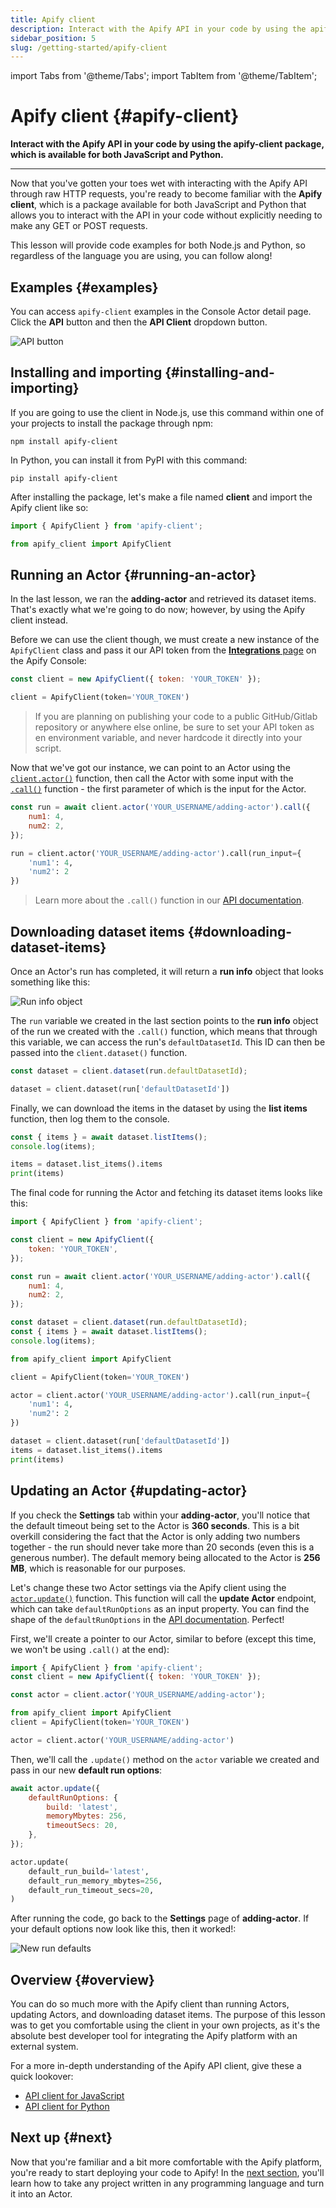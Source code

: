 ```yaml
---
title: Apify client
description: Interact with the Apify API in your code by using the apify-client package, which is available for both JavaScript and Python.
sidebar_position: 5
slug: /getting-started/apify-client
---
```


import Tabs from '@theme/Tabs';
import TabItem from '@theme/TabItem';

# Apify client {#apify-client}

**Interact with the Apify API in your code by using the apify-client package, which is available for both JavaScript and Python.**

---

Now that you've gotten your toes wet with interacting with the Apify API through raw HTTP requests, you're ready to become familiar with the **Apify client**, which is a package available for both JavaScript and Python that allows you to interact with the API in your code without  explicitly needing to make any GET or POST requests.

This lesson will provide code examples for both Node.js and Python, so regardless of the language you are using, you can follow along!

## Examples {#examples}

You can access `apify-client` examples in the Console Actor detail page. Click the **API** button and then the **API Client** dropdown button.

![API button](./images/api-button.png)

## Installing and importing {#installing-and-importing}

If you are going to use the client in Node.js, use this command within one of your projects to install the package through npm:

```shell
npm install apify-client
```

In Python, you can install it from PyPI with this command:

```shell
pip install apify-client
```

After installing the package, let's make a file named **client** and import the Apify client like so:

<!-- group doccmd[all]: start -->

<Tabs groupId="main">
<TabItem value="Node.js" label="Node.js">

```js title="client.js"
import { ApifyClient } from 'apify-client';
```

</TabItem>
<TabItem value="Python" label="Python">

```py title="client.py"
from apify_client import ApifyClient
```

</TabItem>
</Tabs>

## Running an Actor {#running-an-actor}

In the last lesson, we ran the **adding-actor** and retrieved its dataset items. That's exactly what we're going to do now; however, by using the Apify client instead.

Before we can use the client though, we must create a new instance of the `ApifyClient` class and pass it our API token from the [**Integrations** page](https://console.apify.com/account?tab=integrations&asrc=developers_portal) on the Apify Console:

<Tabs groupId="main">
<TabItem value="Node.js" label="Node.js">

```js
const client = new ApifyClient({ token: 'YOUR_TOKEN' });
```

</TabItem>
<TabItem value="Python" label="Python">

```py
client = ApifyClient(token='YOUR_TOKEN')
```

</TabItem>
</Tabs>

> If you are planning on publishing your code to a public GitHub/Gitlab repository or anywhere else online, be sure to set your API token as en environment variable, and never hardcode it directly into your script.

Now that we've got our instance, we can point to an Actor using the [`client.actor()`](/api/client/js/reference/class/ApifyClient#actor) function, then call the Actor with some input with the [`.call()`](/api/client/js/reference/class/ApifyClient#actor) function - the first parameter of which is the input for the Actor.

<Tabs groupId="main">
<TabItem value="Node.js" label="Node.js">

```js
const run = await client.actor('YOUR_USERNAME/adding-actor').call({
    num1: 4,
    num2: 2,
});
```

</TabItem>
<TabItem value="Python" label="Python">

```py
run = client.actor('YOUR_USERNAME/adding-actor').call(run_input={
    'num1': 4,
    'num2': 2
})
```

</TabItem>
</Tabs>

> Learn more about the `.call()` function in our [API documentation](/api/client/js/reference/class/ApifyClient#actor).

## Downloading dataset items {#downloading-dataset-items}

Once an Actor's run has completed, it will return a **run info** object that looks something like this:

![Run info object](./images/run-info.jpg)

The `run` variable we created in the last section points to the **run info** object of the run we created with the `.call()` function, which means that through this variable, we can access the run's `defaultDatasetId`. This ID can then be passed into the `client.dataset()` function.

<Tabs groupId="main">
<TabItem value="Node.js" label="Node.js">

```js
const dataset = client.dataset(run.defaultDatasetId);
```

</TabItem>
<TabItem value="Python" label="Python">

```py
dataset = client.dataset(run['defaultDatasetId'])
```

</TabItem>
</Tabs>

Finally, we can download the items in the dataset by using the **list items** function, then log them to the console.

<Tabs groupId="main">
<TabItem value="Node.js" label="Node.js">

```js
const { items } = await dataset.listItems();
console.log(items);
```

</TabItem>
<TabItem value="Python" label="Python">

```py
items = dataset.list_items().items
print(items)
```

</TabItem>
</Tabs>

<!-- group doccmd[all]: end -->

The final code for running the Actor and fetching its dataset items looks like this:

<Tabs groupId="main">
<TabItem value="Node.js" label="Node.js">

```js title="client.js"
import { ApifyClient } from 'apify-client';

const client = new ApifyClient({
    token: 'YOUR_TOKEN',
});

const run = await client.actor('YOUR_USERNAME/adding-actor').call({
    num1: 4,
    num2: 2,
});

const dataset = client.dataset(run.defaultDatasetId);
const { items } = await dataset.listItems();
console.log(items);
```

</TabItem>
<TabItem value="Python" label="Python">

```py title="client.py"
from apify_client import ApifyClient

client = ApifyClient(token='YOUR_TOKEN')

actor = client.actor('YOUR_USERNAME/adding-actor').call(run_input={
    'num1': 4,
    'num2': 2
})

dataset = client.dataset(run['defaultDatasetId'])
items = dataset.list_items().items
print(items)
```

</TabItem>
</Tabs>

## Updating an Actor {#updating-actor}

If you check the **Settings** tab within your **adding-actor**, you'll notice that the default timeout being set to the Actor is **360 seconds**. This is a bit overkill considering the fact that the Actor is only adding two numbers together - the run should never take more than 20 seconds (even this is a generous number). The default memory being allocated to the Actor is **256 MB**, which is reasonable for our purposes.

Let's change these two Actor settings via the Apify client using the [`actor.update()`](/api/client/js/reference/class/ActorClient#update) function. This function will call the **update Actor** endpoint, which can take `defaultRunOptions` as an input property. You can find the shape of the `defaultRunOptions` in the [API documentation](/api/v2/act-put). Perfect!

First, we'll create a pointer to our Actor, similar to before (except this time, we won't be using `.call()` at the end):

<!-- group doccmd[all]: start -->

<Tabs groupId="main">
<TabItem value="Node.js" label="Node.js">

```js
import { ApifyClient } from 'apify-client';
const client = new ApifyClient({ token: 'YOUR_TOKEN' });

const actor = client.actor('YOUR_USERNAME/adding-actor');
```

</TabItem>
<TabItem value="Python" label="Python">

```py
from apify_client import ApifyClient
client = ApifyClient(token='YOUR_TOKEN')

actor = client.actor('YOUR_USERNAME/adding-actor')
```

</TabItem>
</Tabs>

Then, we'll call the `.update()` method on the `actor` variable we created and pass in our new **default run options**:

<Tabs groupId="main">
<TabItem value="Node.js" label="Node.js">

```js
await actor.update({
    defaultRunOptions: {
        build: 'latest',
        memoryMbytes: 256,
        timeoutSecs: 20,
    },
});
```

</TabItem>
<TabItem value="Python" label="Python">

```py
actor.update(
    default_run_build='latest',
    default_run_memory_mbytes=256,
    default_run_timeout_secs=20,
)
```

</TabItem>
</Tabs>

<!-- group doccmd[all]: end -->

After running the code, go back to the **Settings** page of **adding-actor**. If your default options now look like this, then it worked!:

![New run defaults](./images/new-defaults.jpg)

## Overview {#overview}

You can do so much more with the Apify client than running Actors, updating Actors, and downloading dataset items. The purpose of this lesson was to get you comfortable using the client in your own projects, as it's the absolute best developer tool for integrating the Apify platform with an external system.

For a more in-depth understanding of the Apify API client, give these a quick lookover:

- [API client for JavaScript](/api/client/js)
- [API client for Python](/api/client/python)

## Next up {#next}

Now that you're familiar and a bit more comfortable with the Apify platform, you're ready to start deploying your code to Apify! In the [next section](../deploying_your_code/index.md), you'll learn how to take any project written in any programming language and turn it into an Actor.
